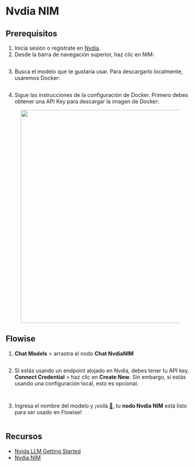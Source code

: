 # Nvdia NIM

## Prerequisitos

1. Inicia sesión o regístrate en [Nvdia](https://build.nvidia.com/).
2. Desde la barra de navegación superior, haz clic en NIM:

<figure><img src="../../../.gitbook/assets/image (247).png" alt=""><figcaption></figcaption></figure>

3. Busca el modelo que te gustaría usar. Para descargarlo localmente, usaremos Docker:

<figure><img src="../../../.gitbook/assets/image (248).png" alt=""><figcaption></figcaption></figure>

4. Sigue las instrucciones de la configuración de Docker. Primero debes obtener una API Key para descargar la imagen de Docker:

<figure><img src="../../../.gitbook/assets/image (249).png" alt="" width="563"><figcaption></figcaption></figure>

## Flowise

1. **Chat Models** > arrastra el nodo **Chat NvdiaNIM**

<figure><img src="../../../.gitbook/assets/image (250).png" alt=""><figcaption></figcaption></figure>

2. Si estás usando un endpoint alojado en Nvdia, debes tener tu API key. **Connect Credential** > haz clic en **Create New**. Sin embargo, si estás usando una configuración local, esto es opcional.

<div align="left"><figure><img src="../../../.gitbook/assets/image (251).png" alt=""><figcaption></figcaption></figure> <figure><img src="../../../.gitbook/assets/Screenshot 2024-12-23 180712.png" alt=""><figcaption></figcaption></figure></div>

3. Ingresa el nombre del modelo y ¡voilà [🎉](https://emojipedia.org/party-popper/), tu **nodo Nvdia NIM** está listo para ser usado en Flowise!

<figure><img src="../../../.gitbook/assets/image (252).png" alt=""><figcaption></figcaption></figure>

## Recursos

* [Nvida LLM Getting Started](https://docs.nvidia.com/nim/large-language-models/latest/getting-started.html)
* [Nvdia NIM](https://build.nvidia.com/microsoft/phi-3-mini-4k?snippet_tab=Docker)
